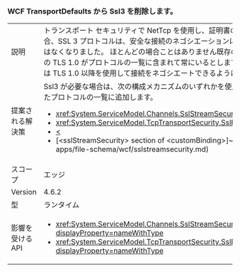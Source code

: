 ### <a name="remove-ssl3-from-the-wcf-transportdefaults"></a>WCF TransportDefaults から Ssl3 を削除します。

|   |   |
|---|---|
|説明|トランスポート セキュリティで NetTcp を使用し、証明書の資格情報の種類を使用する場合、SSL 3 プロトコルは、安全な接続のネゴシエーションに使用される既定のプロトコルではなくなりました。 ほとんどの場合ことはありません既存のアプリに影響を与える NetTcp の TLS 1.0 がプロトコルの一覧に含まれて常にいるとします。 既存のすべてのクライアントは TLS 1.0 以降を使用して接続をネゴシエートできるようになりました。|
|提案される解決策|Ssl3 が必要な場合は、次の構成メカニズムのいずれかを使用して、Ssl3 をネゴシエートされたプロトコルの一覧に追加します。<ul><li><xref:System.ServiceModel.Channels.SslStreamSecurityBindingElement.SslProtocols></li><li><xref:System.ServiceModel.TcpTransportSecurity.SslProtocols></li><li>[<](~/docs/framework/configure-apps/file-schema/wcf/transport-of-nettcpbinding.md)</li><li>[&lt;sslStreamSecurity&gt; section of &lt;customBinding&gt;]~/docs/framework/configure-apps/file-schema/wcf/sslstreamsecurity.md)</li></ul>|
|スコープ|エッジ|
|Version|4.6.2|
|型|ランタイム|
|影響を受ける API|<ul><li><xref:System.ServiceModel.Channels.SslStreamSecurityBindingElement.SslProtocols?displayProperty=nameWithType></li><li><xref:System.ServiceModel.TcpTransportSecurity.SslProtocols?displayProperty=nameWithType></li></ul>|

